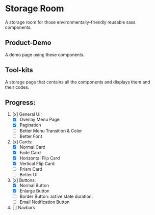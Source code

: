 # Storage Room

A storage room for those environmentally-friendly reusable sass components.

## Product-Demo
A demo page using these components.

## Tool-kits
A storage page that contains all the components and displays them and their codes.

## Progress:
1. [x] General UI:
    - [x] Overlay Menu Page
    - [x] Pagination
    - [ ] Better Menu Transition & Color
    - [ ] Better Font
2. [x] Cards: 
    - [x] Normal Card
    - [x] Fade Card
    - [x] Horizontal Flip Card
    - [x] Vertical Flip Card
    - [ ] Prism Card
    - [ ] Better UI
3. [x] Buttons: 
    - [x] Normal Button
    - [x] Enlarge Button
    - [ ] Border Button: active state duration.
    - [ ] Email Notification Button
4. [ ] Navbars

<!-- ### Components

__Behavior__:
* Selected via user's click on menu.
* Shown via its unique ids (card-container, button-container...).

__Implementation__: 
* Container's display: none to block. -->

